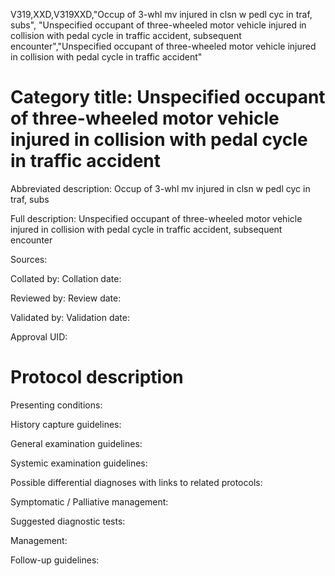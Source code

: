 V319,XXD,V319XXD,"Occup of 3-whl mv injured in clsn w pedl cyc in traf, subs", "Unspecified occupant of three-wheeled motor vehicle injured in collision with pedal cycle in traffic accident, subsequent encounter","Unspecified occupant of three-wheeled motor vehicle injured in collision with pedal cycle in traffic accident"
# Category title: Unspecified occupant of three-wheeled motor vehicle injured in collision with pedal cycle in traffic accident

Abbreviated description: Occup of 3-whl mv injured in clsn w pedl cyc in traf, subs

Full description: Unspecified occupant of three-wheeled motor vehicle injured in collision with pedal cycle in traffic accident, subsequent encounter

Sources:

Collated by:
Collation date:

Reviewed by:
Review date:

Validated by:
Validation date:

Approval UID:

# Protocol description

Presenting conditions:

History capture guidelines:

General examination guidelines:

Systemic examination guidelines:

Possible differential diagnoses with links to related protocols:

Symptomatic / Palliative management:

Suggested diagnostic tests:

Management:

Follow-up guidelines:
